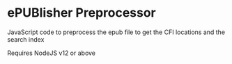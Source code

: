 # ePUBlisher Preprocessor

JavaScript code to preprocess the epub file to get the CFI locations and the search index

Requires NodeJS v12 or above
